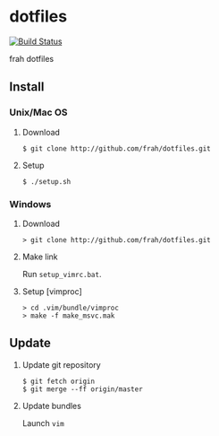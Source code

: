 # dotfiles
[![Build Status](https://travis-ci.org/frah/dotfiles.svg?branch=master)](https://travis-ci.org/frah/dotfiles)

frah dotfiles

## Install
### Unix/Mac OS

1. Download

    ```
    $ git clone http://github.com/frah/dotfiles.git
    ```

2. Setup

    ```
    $ ./setup.sh
    ```

### Windows

1. Download

    ```
    > git clone http://github.com/frah/dotfiles.git
    ```

2. Make link

    Run `setup_vimrc.bat`.

3. Setup [vimproc]

    ```
    > cd .vim/bundle/vimproc
    > make -f make_msvc.mak
    ```

## Update
1. Update git repository

    ```
    $ git fetch origin
    $ git merge --ff origin/master
    ```

2. Update bundles

    Launch `vim`

